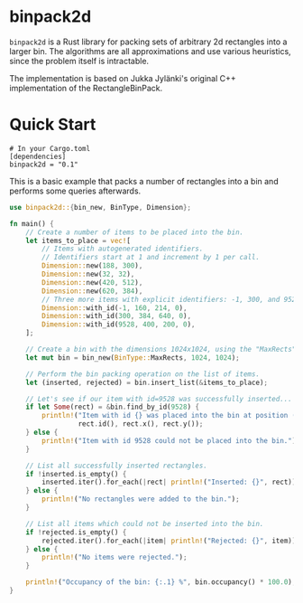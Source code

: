 # binpack2d

`binpack2d` is a Rust library for packing sets of arbitrary 2d rectangles into a larger bin.
The algorithms are all approximations and use various heuristics, since the problem itself is intractable.

The implementation is based on Jukka Jylänki's original C++ implementation of the RectangleBinPack.

# Quick Start

```
# In your Cargo.toml
[dependencies]
binpack2d = "0.1"
```

This is a basic example that packs a number of rectangles into a bin and performs some queries afterwards.

```rust
use binpack2d::{bin_new, BinType, Dimension};

fn main() {
    // Create a number of items to be placed into the bin.
    let items_to_place = vec![
        // Items with autogenerated identifiers.
        // Identifiers start at 1 and increment by 1 per call.
        Dimension::new(188, 300),
        Dimension::new(32, 32),
        Dimension::new(420, 512),
        Dimension::new(620, 384),
        // Three more items with explicit identifiers: -1, 300, and 9528 respectively
        Dimension::with_id(-1, 160, 214, 0),
        Dimension::with_id(300, 384, 640, 0),
        Dimension::with_id(9528, 400, 200, 0),
    ];

    // Create a bin with the dimensions 1024x1024, using the "MaxRects" bin type.
    let mut bin = bin_new(BinType::MaxRects, 1024, 1024);

    // Perform the bin packing operation on the list of items.
    let (inserted, rejected) = bin.insert_list(&items_to_place);

    // Let's see if our item with id=9528 was successfully inserted...
    if let Some(rect) = &bin.find_by_id(9528) {
        println!("Item with id {} was placed into the bin at position (x: {}, y: {})",
                 rect.id(), rect.x(), rect.y());
    } else {
        println!("Item with id 9528 could not be placed into the bin.");
    }

    // List all successfully inserted rectangles.
    if !inserted.is_empty() {
        inserted.iter().for_each(|rect| println!("Inserted: {}", rect));
    } else {
        println!("No rectangles were added to the bin.");
    }

    // List all items which could not be inserted into the bin.
    if !rejected.is_empty() {
        rejected.iter().for_each(|item| println!("Rejected: {}", item));
    } else {
        println!("No items were rejected.");
    }

    println!("Occupancy of the bin: {:.1} %", bin.occupancy() * 100.0);
}
```

<!-- The full API Documentation can be found here: https://docs.rs/binpack2d -->
